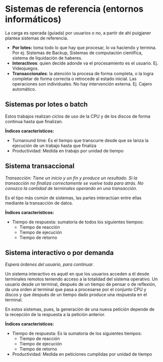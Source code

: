# Sistemas de referencia (entornos informáticos)

La carga es operada (guiada) por usuarios o no, a partir de ahí puigjaner plantea sistemas de referencia.

* **Por lotes:** toma todo lo que hay que procesar, lo va haciendo y termina. Por ej. Sistemas de Backup, Sistemas de computación científica, sistema de liquidación de haberes.
* **Interactivos**: quien decide adonde va el procesamiento es el usuario. Ej. Videojuegos.
* **Transaccionales**: la atención la procesa de forma completa, o la logra completar de forma correcta o retrocede al estado inicial. Las operaciones son individuales. No hay intervención externa. Ej. Cajero automático.

## Sistemas por lotes o batch

Estos trabajos realizan ciclos de uso de la CPU y de los discos de forma continua hasta que finalizan.

**Índices característicos:**

* Turnaround time: Es el tiempo que transcurre desde que se lanza la ejecución de un trabajo hasta que finaliza
* Productividad: Medida en trabajo por unidad de tiempo

## Sistema transaccional

*Transacción: Tiene un inicio y un fin y produce un resultado. Si la transacción no finaliza correctamente se vuelve toda para atrás. No conozco la cantidad de terminales operando en una transacción.*

Es el tipo más común de sistemas, las partes interactúan entre ellas mediante la transacción de datos.

**Índices característicos:**

* Tiempo de respuesta: sumatoria de todos los siguientes tiempos:
  * Tiempo de reacción
  * Tiempo de ejecución
  * Tiempo de retorno

## Sistema interactivo o por demanda

*Espera órdenes del usuario, para continuar.*

Un sistema interactivo es aquél en que los usuarios acceden a él desde terminales remotos teniendo acceso a la totalidad del sistema operativo. Un usuario desde un terminal, después de un tiempo de pensar o de reflexión, da una orden al terminal que pasa a procesarse por el conjunto CPU y discos y que después de un tiempo dado produce una respuesta en el terminal.

En estos sistemas, pues, la generación de una nueva petición depende de la recepción de la respuesta a la petición anterior.

**Índices característicos:**

* Tiempo de respuesta: Es la sumatoria de los siguientes tiempos:
  * Tiempo de reacción
  * Tiempo de ejecución
  * Tiempo de retorno
* Productividad: Medida en peticiones cumplidas por unidad de tiempo 